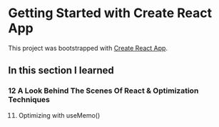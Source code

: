 # Getting Started with Create React App

This project was bootstrapped with [Create React App](https://github.com/facebook/create-react-app).

## In this section I learned
### 12 A Look Behind The Scenes Of React & Optimization Techniques
11. Optimizing with useMemo()